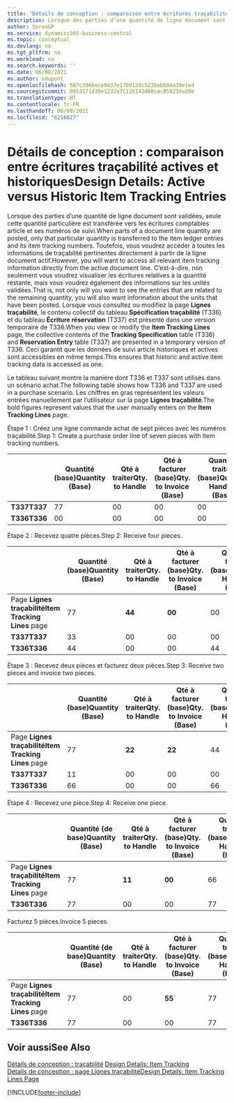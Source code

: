 ```yaml
---
title: 'Détails de conception : comparaison entre écritures traçabilité actives et historiques | Microsoft Docs'
description: Lorsque des parties d’une quantité de ligne document sont validées, seule cette quantité particulière est transférée vers les écritures comptables article et ses numéros de suivi. Toutefois, vous voudrez accéder à toutes les informations de traçabilité pertinentes directement à partir de la ligne document actif. C’est-à-dire, non seulement vous voudrez visualiser les écritures relatives à la quantité restante, mais vous voudrez également des informations sur les unités validées. Lorsque vous consultez ou modifiez la page **Lignes traçabilité**, le contenu collectif du tableau **Spécification traçabilité** (T336) et du tableau **Écriture réservation** (T337) est présenté dans une version temporaire de T336. Ceci garantit que les données de suivi article historiques et actives sont accessibles en même temps.
author: SorenGP
ms.service: dynamics365-business-central
ms.topic: conceptual
ms.devlang: na
ms.tgt_pltfrm: na
ms.workload: na
ms.search.keywords: ''
ms.date: 06/08/2021
ms.author: edupont
ms.openlocfilehash: 587c396bece9437e170912dc523bebb04a39e1e4
ms.sourcegitcommit: 0953171d39e1232a7c126142d68cac858234a20e
ms.translationtype: HT
ms.contentlocale: fr-FR
ms.lasthandoff: 06/09/2021
ms.locfileid: "6216027"
---
```

# <a name="design-details-active-versus-historic-item-tracking-entries"></a><span data-ttu-id="b9d27-107">Détails de conception : comparaison entre écritures traçabilité actives et historiques</span><span class="sxs-lookup"><span data-stu-id="b9d27-107">Design Details: Active versus Historic Item Tracking Entries</span></span>
<span data-ttu-id="b9d27-108">Lorsque des parties d’une quantité de ligne document sont validées, seule cette quantité particulière est transférée vers les écritures comptables article et ses numéros de suivi.</span><span class="sxs-lookup"><span data-stu-id="b9d27-108">When parts of a document line quantity are posted, only that particular quantity is transferred to the item ledger entries and its item tracking numbers.</span></span> <span data-ttu-id="b9d27-109">Toutefois, vous voudrez accéder à toutes les informations de traçabilité pertinentes directement à partir de la ligne document actif.</span><span class="sxs-lookup"><span data-stu-id="b9d27-109">However, you will want to access all relevant item tracking information directly from the active document line.</span></span> <span data-ttu-id="b9d27-110">C’est-à-dire, non seulement vous voudrez visualiser les écritures relatives à la quantité restante, mais vous voudrez également des informations sur les unités validées.</span><span class="sxs-lookup"><span data-stu-id="b9d27-110">That is, not only will you want to see the entries that are related to the remaining quantity, you will also want information about the units that have been posted.</span></span> <span data-ttu-id="b9d27-111">Lorsque vous consultez ou modifiez la page **Lignes traçabilité**, le contenu collectif du tableau **Spécification traçabilité** (T336) et du tableau **Écriture réservation** (T337) est présenté dans une version temporaire de T336.</span><span class="sxs-lookup"><span data-stu-id="b9d27-111">When you view or modify the **Item Tracking Lines** page, the collective contents of the **Tracking Specification** table (T336) and **Reservation Entry** table (T337) are presented in a temporary version of T336.</span></span> <span data-ttu-id="b9d27-112">Ceci garantit que les données de suivi article historiques et actives sont accessibles en même temps.</span><span class="sxs-lookup"><span data-stu-id="b9d27-112">This ensures that historic and active item tracking data is accessed as one.</span></span>  

 <span data-ttu-id="b9d27-113">Le tableau suivant montre la manière dont T336 et T337 sont utilisés dans un scénario achat.</span><span class="sxs-lookup"><span data-stu-id="b9d27-113">The following table shows how T336 and T337 are used in a purchase scenario.</span></span> <span data-ttu-id="b9d27-114">Les chiffres en gras représentent les valeurs entrées manuellement par l’utilisateur sur la page **Lignes traçabilité**.</span><span class="sxs-lookup"><span data-stu-id="b9d27-114">The bold figures represent values that the user manually enters on the **Item Tracking Lines** page.</span></span>  

 <span data-ttu-id="b9d27-115">Étape 1 : Créez une ligne commande achat de sept pièces avec les numéros traçabilité.</span><span class="sxs-lookup"><span data-stu-id="b9d27-115">Step 1: Create a purchase order line of seven pieces with item tracking numbers.</span></span>  

||<span data-ttu-id="b9d27-116">**Quantité (base)**</span><span class="sxs-lookup"><span data-stu-id="b9d27-116">**Quantity (Base)**</span></span>|<span data-ttu-id="b9d27-117">**Qté à traiter**</span><span class="sxs-lookup"><span data-stu-id="b9d27-117">**Qty. to Handle**</span></span>|<span data-ttu-id="b9d27-118">**Qté à facturer (base)**</span><span class="sxs-lookup"><span data-stu-id="b9d27-118">**Qty. to Invoice (Base)**</span></span>|<span data-ttu-id="b9d27-119">**Quantité traitée (base)**</span><span class="sxs-lookup"><span data-stu-id="b9d27-119">**Quantity Handled (Base)**</span></span>|<span data-ttu-id="b9d27-120">**Quantité facturée (base)**</span><span class="sxs-lookup"><span data-stu-id="b9d27-120">**Quantity Invoiced (Base)**</span></span>|  
|-|----------------------------------------------|--------------------------------------------|------------------------------------------------------|-------------------------------------------------------|--------------------------------------------------------|  
|<span data-ttu-id="b9d27-121">**T337**</span><span class="sxs-lookup"><span data-stu-id="b9d27-121">**T337**</span></span>|<span data-ttu-id="b9d27-122">7</span><span class="sxs-lookup"><span data-stu-id="b9d27-122">7</span></span>|<span data-ttu-id="b9d27-123">0</span><span class="sxs-lookup"><span data-stu-id="b9d27-123">0</span></span>|<span data-ttu-id="b9d27-124">0</span><span class="sxs-lookup"><span data-stu-id="b9d27-124">0</span></span>|<span data-ttu-id="b9d27-125">0</span><span class="sxs-lookup"><span data-stu-id="b9d27-125">0</span></span>|<span data-ttu-id="b9d27-126">0</span><span class="sxs-lookup"><span data-stu-id="b9d27-126">0</span></span>|  
|<span data-ttu-id="b9d27-127">**T336**</span><span class="sxs-lookup"><span data-stu-id="b9d27-127">**T336**</span></span>|<span data-ttu-id="b9d27-128">0</span><span class="sxs-lookup"><span data-stu-id="b9d27-128">0</span></span>|<span data-ttu-id="b9d27-129">0</span><span class="sxs-lookup"><span data-stu-id="b9d27-129">0</span></span>|<span data-ttu-id="b9d27-130">0</span><span class="sxs-lookup"><span data-stu-id="b9d27-130">0</span></span>|<span data-ttu-id="b9d27-131">0</span><span class="sxs-lookup"><span data-stu-id="b9d27-131">0</span></span>|<span data-ttu-id="b9d27-132">0</span><span class="sxs-lookup"><span data-stu-id="b9d27-132">0</span></span>|  

 <span data-ttu-id="b9d27-133">Étape 2 : Recevez quatre pièces.</span><span class="sxs-lookup"><span data-stu-id="b9d27-133">Step 2: Receive four pieces.</span></span>  

||<span data-ttu-id="b9d27-134">**Quantité (base)**</span><span class="sxs-lookup"><span data-stu-id="b9d27-134">**Quantity (Base)**</span></span>|<span data-ttu-id="b9d27-135">**Qté à traiter**</span><span class="sxs-lookup"><span data-stu-id="b9d27-135">**Qty. to Handle**</span></span>|<span data-ttu-id="b9d27-136">**Qté à facturer (base)**</span><span class="sxs-lookup"><span data-stu-id="b9d27-136">**Qty. to Invoice (Base)**</span></span>|<span data-ttu-id="b9d27-137">**Quantité traitée (base)**</span><span class="sxs-lookup"><span data-stu-id="b9d27-137">**Quantity Handled (Base)**</span></span>|<span data-ttu-id="b9d27-138">**Quantité facturée (base)**</span><span class="sxs-lookup"><span data-stu-id="b9d27-138">**Quantity Invoiced (Base)**</span></span>|  
|-|----------------------------------------------|--------------------------------------------|------------------------------------------------------|-------------------------------------------------------|--------------------------------------------------------|  
|<span data-ttu-id="b9d27-139">Page **Lignes traçabilité**</span><span class="sxs-lookup"><span data-stu-id="b9d27-139">**Item Tracking Lines** page</span></span>|<span data-ttu-id="b9d27-140">7</span><span class="sxs-lookup"><span data-stu-id="b9d27-140">7</span></span>|<span data-ttu-id="b9d27-141">**4**</span><span class="sxs-lookup"><span data-stu-id="b9d27-141">**4**</span></span>|<span data-ttu-id="b9d27-142">**0**</span><span class="sxs-lookup"><span data-stu-id="b9d27-142">**0**</span></span>|<span data-ttu-id="b9d27-143">0</span><span class="sxs-lookup"><span data-stu-id="b9d27-143">0</span></span>|<span data-ttu-id="b9d27-144">0</span><span class="sxs-lookup"><span data-stu-id="b9d27-144">0</span></span>|  
|<span data-ttu-id="b9d27-145">**T337**</span><span class="sxs-lookup"><span data-stu-id="b9d27-145">**T337**</span></span>|<span data-ttu-id="b9d27-146">3</span><span class="sxs-lookup"><span data-stu-id="b9d27-146">3</span></span>|<span data-ttu-id="b9d27-147">0</span><span class="sxs-lookup"><span data-stu-id="b9d27-147">0</span></span>|<span data-ttu-id="b9d27-148">0</span><span class="sxs-lookup"><span data-stu-id="b9d27-148">0</span></span>|<span data-ttu-id="b9d27-149">0</span><span class="sxs-lookup"><span data-stu-id="b9d27-149">0</span></span>|<span data-ttu-id="b9d27-150">0</span><span class="sxs-lookup"><span data-stu-id="b9d27-150">0</span></span>|  
|<span data-ttu-id="b9d27-151">**T336**</span><span class="sxs-lookup"><span data-stu-id="b9d27-151">**T336**</span></span>|<span data-ttu-id="b9d27-152">4</span><span class="sxs-lookup"><span data-stu-id="b9d27-152">4</span></span>|<span data-ttu-id="b9d27-153">0</span><span class="sxs-lookup"><span data-stu-id="b9d27-153">0</span></span>|<span data-ttu-id="b9d27-154">0</span><span class="sxs-lookup"><span data-stu-id="b9d27-154">0</span></span>|<span data-ttu-id="b9d27-155">4</span><span class="sxs-lookup"><span data-stu-id="b9d27-155">4</span></span>|<span data-ttu-id="b9d27-156">0</span><span class="sxs-lookup"><span data-stu-id="b9d27-156">0</span></span>|  

 <span data-ttu-id="b9d27-157">Étape 3 : Recevez deux pièces et facturez deux pièces.</span><span class="sxs-lookup"><span data-stu-id="b9d27-157">Step 3: Receive two pieces and invoice two pieces.</span></span>  

||<span data-ttu-id="b9d27-158">**Quantité (base)**</span><span class="sxs-lookup"><span data-stu-id="b9d27-158">**Quantity (Base)**</span></span>|<span data-ttu-id="b9d27-159">**Qté à traiter**</span><span class="sxs-lookup"><span data-stu-id="b9d27-159">**Qty. to Handle**</span></span>|<span data-ttu-id="b9d27-160">**Qté à facturer (base)**</span><span class="sxs-lookup"><span data-stu-id="b9d27-160">**Qty. to Invoice (Base)**</span></span>|<span data-ttu-id="b9d27-161">**Quantité traitée (base)**</span><span class="sxs-lookup"><span data-stu-id="b9d27-161">**Quantity Handled (Base)**</span></span>|<span data-ttu-id="b9d27-162">**Quantité facturée (base)**</span><span class="sxs-lookup"><span data-stu-id="b9d27-162">**Quantity Invoiced (Base)**</span></span>|  
|-|----------------------------------------------|--------------------------------------------|------------------------------------------------------|-------------------------------------------------------|--------------------------------------------------------|  
|<span data-ttu-id="b9d27-163">Page **Lignes traçabilité**</span><span class="sxs-lookup"><span data-stu-id="b9d27-163">**Item Tracking Lines** page</span></span>|<span data-ttu-id="b9d27-164">7</span><span class="sxs-lookup"><span data-stu-id="b9d27-164">7</span></span>|<span data-ttu-id="b9d27-165">**2**</span><span class="sxs-lookup"><span data-stu-id="b9d27-165">**2**</span></span>|<span data-ttu-id="b9d27-166">**2**</span><span class="sxs-lookup"><span data-stu-id="b9d27-166">**2**</span></span>|<span data-ttu-id="b9d27-167">4</span><span class="sxs-lookup"><span data-stu-id="b9d27-167">4</span></span>|<span data-ttu-id="b9d27-168">0</span><span class="sxs-lookup"><span data-stu-id="b9d27-168">0</span></span>|  
|<span data-ttu-id="b9d27-169">**T337**</span><span class="sxs-lookup"><span data-stu-id="b9d27-169">**T337**</span></span>|<span data-ttu-id="b9d27-170">1</span><span class="sxs-lookup"><span data-stu-id="b9d27-170">1</span></span>|<span data-ttu-id="b9d27-171">0</span><span class="sxs-lookup"><span data-stu-id="b9d27-171">0</span></span>|<span data-ttu-id="b9d27-172">0</span><span class="sxs-lookup"><span data-stu-id="b9d27-172">0</span></span>|<span data-ttu-id="b9d27-173">0</span><span class="sxs-lookup"><span data-stu-id="b9d27-173">0</span></span>|<span data-ttu-id="b9d27-174">0</span><span class="sxs-lookup"><span data-stu-id="b9d27-174">0</span></span>|  
|<span data-ttu-id="b9d27-175">**T336**</span><span class="sxs-lookup"><span data-stu-id="b9d27-175">**T336**</span></span>|<span data-ttu-id="b9d27-176">6</span><span class="sxs-lookup"><span data-stu-id="b9d27-176">6</span></span>|<span data-ttu-id="b9d27-177">0</span><span class="sxs-lookup"><span data-stu-id="b9d27-177">0</span></span>|<span data-ttu-id="b9d27-178">0</span><span class="sxs-lookup"><span data-stu-id="b9d27-178">0</span></span>|<span data-ttu-id="b9d27-179">6</span><span class="sxs-lookup"><span data-stu-id="b9d27-179">6</span></span>|<span data-ttu-id="b9d27-180">2</span><span class="sxs-lookup"><span data-stu-id="b9d27-180">2</span></span>|  

 <span data-ttu-id="b9d27-181">Étape 4 : Recevez une pièce.</span><span class="sxs-lookup"><span data-stu-id="b9d27-181">Step 4: Receive one piece.</span></span>  

||<span data-ttu-id="b9d27-182">**Quantité (de base)**</span><span class="sxs-lookup"><span data-stu-id="b9d27-182">**Quantity (Base)**</span></span>|<span data-ttu-id="b9d27-183">**Qté à traiter**</span><span class="sxs-lookup"><span data-stu-id="b9d27-183">**Qty. to Handle**</span></span>|<span data-ttu-id="b9d27-184">**Qté à facturer (base)**</span><span class="sxs-lookup"><span data-stu-id="b9d27-184">**Qty. to Invoice (Base)**</span></span>|<span data-ttu-id="b9d27-185">**Quantité traitée (base)**</span><span class="sxs-lookup"><span data-stu-id="b9d27-185">**Quantity Handled (Base)**</span></span>|<span data-ttu-id="b9d27-186">**Quantité facturée (base)**</span><span class="sxs-lookup"><span data-stu-id="b9d27-186">**Quantity Invoiced (Base)**</span></span>|  
|-|----------------------------------------------|--------------------------------------------|------------------------------------------------------|-------------------------------------------------------|--------------------------------------------------------|  
|<span data-ttu-id="b9d27-187">Page **Lignes traçabilité**</span><span class="sxs-lookup"><span data-stu-id="b9d27-187">**Item Tracking Lines** page</span></span>|<span data-ttu-id="b9d27-188">7</span><span class="sxs-lookup"><span data-stu-id="b9d27-188">7</span></span>|<span data-ttu-id="b9d27-189">**1**</span><span class="sxs-lookup"><span data-stu-id="b9d27-189">**1**</span></span>|<span data-ttu-id="b9d27-190">**0**</span><span class="sxs-lookup"><span data-stu-id="b9d27-190">**0**</span></span>|<span data-ttu-id="b9d27-191">6</span><span class="sxs-lookup"><span data-stu-id="b9d27-191">6</span></span>|<span data-ttu-id="b9d27-192">2</span><span class="sxs-lookup"><span data-stu-id="b9d27-192">2</span></span>|  
|<span data-ttu-id="b9d27-193">**T336**</span><span class="sxs-lookup"><span data-stu-id="b9d27-193">**T336**</span></span>|<span data-ttu-id="b9d27-194">7</span><span class="sxs-lookup"><span data-stu-id="b9d27-194">7</span></span>|<span data-ttu-id="b9d27-195">0</span><span class="sxs-lookup"><span data-stu-id="b9d27-195">0</span></span>|<span data-ttu-id="b9d27-196">0</span><span class="sxs-lookup"><span data-stu-id="b9d27-196">0</span></span>|<span data-ttu-id="b9d27-197">7</span><span class="sxs-lookup"><span data-stu-id="b9d27-197">7</span></span>|<span data-ttu-id="b9d27-198">2</span><span class="sxs-lookup"><span data-stu-id="b9d27-198">2</span></span>|  

 <span data-ttu-id="b9d27-199">Facturez 5 pièces.</span><span class="sxs-lookup"><span data-stu-id="b9d27-199">Invoice 5 pieces.</span></span>  

||<span data-ttu-id="b9d27-200">**Quantité (de base)**</span><span class="sxs-lookup"><span data-stu-id="b9d27-200">**Quantity (Base)**</span></span>|<span data-ttu-id="b9d27-201">**Qté à traiter**</span><span class="sxs-lookup"><span data-stu-id="b9d27-201">**Qty. to Handle**</span></span>|<span data-ttu-id="b9d27-202">**Qté à facturer (base)**</span><span class="sxs-lookup"><span data-stu-id="b9d27-202">**Qty. to Invoice (Base)**</span></span>|<span data-ttu-id="b9d27-203">**Quantité traitée (base)**</span><span class="sxs-lookup"><span data-stu-id="b9d27-203">**Quantity Handled (Base)**</span></span>|<span data-ttu-id="b9d27-204">**Quantité facturée (base)**</span><span class="sxs-lookup"><span data-stu-id="b9d27-204">**Quantity Invoiced (Base)**</span></span>|  
|-|----------------------------------------------|--------------------------------------------|------------------------------------------------------|-------------------------------------------------------|--------------------------------------------------------|  
|<span data-ttu-id="b9d27-205">Page **Lignes traçabilité**</span><span class="sxs-lookup"><span data-stu-id="b9d27-205">**Item Tracking Lines** page</span></span>|<span data-ttu-id="b9d27-206">7</span><span class="sxs-lookup"><span data-stu-id="b9d27-206">7</span></span>|<span data-ttu-id="b9d27-207">0</span><span class="sxs-lookup"><span data-stu-id="b9d27-207">0</span></span>|<span data-ttu-id="b9d27-208">**5**</span><span class="sxs-lookup"><span data-stu-id="b9d27-208">**5**</span></span>|<span data-ttu-id="b9d27-209">7</span><span class="sxs-lookup"><span data-stu-id="b9d27-209">7</span></span>|<span data-ttu-id="b9d27-210">2</span><span class="sxs-lookup"><span data-stu-id="b9d27-210">2</span></span>|  
|<span data-ttu-id="b9d27-211">**T336**</span><span class="sxs-lookup"><span data-stu-id="b9d27-211">**T336**</span></span>|<span data-ttu-id="b9d27-212">7</span><span class="sxs-lookup"><span data-stu-id="b9d27-212">7</span></span>|<span data-ttu-id="b9d27-213">0</span><span class="sxs-lookup"><span data-stu-id="b9d27-213">0</span></span>|<span data-ttu-id="b9d27-214">0</span><span class="sxs-lookup"><span data-stu-id="b9d27-214">0</span></span>|<span data-ttu-id="b9d27-215">7</span><span class="sxs-lookup"><span data-stu-id="b9d27-215">7</span></span>|<span data-ttu-id="b9d27-216">7</span><span class="sxs-lookup"><span data-stu-id="b9d27-216">7</span></span>|  

## <a name="see-also"></a><span data-ttu-id="b9d27-217">Voir aussi</span><span class="sxs-lookup"><span data-stu-id="b9d27-217">See Also</span></span>  
 <span data-ttu-id="b9d27-218">[Détails de conception : traçabilité](design-details-item-tracking.md) </span><span class="sxs-lookup"><span data-stu-id="b9d27-218">[Design Details: Item Tracking](design-details-item-tracking.md) </span></span>  
 [<span data-ttu-id="b9d27-219">Détails de conception : page Lignes traçabilité</span><span class="sxs-lookup"><span data-stu-id="b9d27-219">Design Details: Item Tracking Lines Page</span></span>](design-details-item-tracking-lines-window.md)


[!INCLUDE[footer-include](includes/footer-banner.md)]